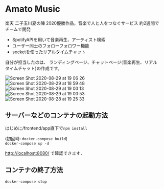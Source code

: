 # Amato Music
楽天 二子玉川夏の陣 2020優勝作品，音楽で人と人をつなぐサービス
約2週間でチームで開発

* SpotifyAPIを用いて音楽再生、アーティスト検索
* ユーザー同士のフォローフォロワー機能
* socketを使ったリアルタイムチャット

自分が担当したのは、
ランディングページ、チャットページ(音楽再生、リアルタイムチャット)の作成です。

![Screen Shot 2020-08-29 at 19 06 26](https://user-images.githubusercontent.com/44857986/91634354-c43bc980-ea2a-11ea-87b0-c1a18556112b.png)
![Screen Shot 2020-08-29 at 18 59 48](https://user-images.githubusercontent.com/44857986/91634319-7f179780-ea2a-11ea-836b-8baef0d3e5d2.png)
![Screen Shot 2020-08-29 at 19 00 13](https://user-images.githubusercontent.com/44857986/91634326-876fd280-ea2a-11ea-9fed-da7eb165cefe.png)
![Screen Shot 2020-08-29 at 19 00 53](https://user-images.githubusercontent.com/44857986/91634327-89d22c80-ea2a-11ea-9cdd-2a6fe591b822.png)
![Screen Shot 2020-08-28 at 19 25 33](https://user-images.githubusercontent.com/44857986/91634313-72933f00-ea2a-11ea-9206-ea2389f6e5fc.png)

## サーバーなどのコンテナの起動方法
はじめに/frontend/app直下で`npm install`

(初回時: `docker-compose build`)  
```docker-compose up -d```

[http://localhost:8080/](http://localhost:8080/) で確認できます．

## コンテナの終了方法
```docker-compose stop``` 
